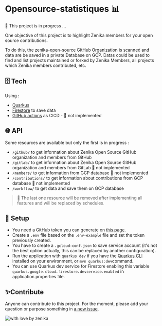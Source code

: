 # Opensource-statistiques 📊

🚧 This project is in progress ... 

One objective of this project is to highlight Zenika members for your open source contributions. 

To do this, the zenika-open-source GitHub Organization is scanned and data are be saved in a private Database on GCP.
Datas could be used to find and list projects maintained or forked by Zenika Members, all projects which Zenika members contributed, etc.

## 🗄️ Tech 

Using :
- [Quarkus](https://quarkus.io/)
- [Firestore](https://docs.quarkiverse.io/quarkus-google-cloud-services/) to save data
- [GitHub actions](https://github.com/features/actions) as CICD - 🚧 not implemented

## 🌐 API 

Some resources are available but only the first is in progress : 
- `/github/` to get information about Zenika Open Source GitHub organization and members from GitHub
- `/gitlab/` to get information about Zenika Open Source GitHub organization and members from GitLab 🚧 not implemented
- `/members/` to get information from GCP database 🚧 not implemented
- `/contributions/` to get information about contributions from GCP database 🚧 not implemented
- `/workflow/` to get data and save them on GCP database

> 🎯 The last one resource will be removed after implementing all features and will be replaced by schedules. 

## 📝 Setup 

- You need a GitHub token you can generate on [this page](https://github.com/settings/tokens).
- Create a `.env` file based on the `.env-example` file and set the token previously created. 
- You have to create a `.gcloud-conf.json` to save service account (it's not the best option actually, this can be replaced by another configuration).
- Run the application with `quarkus dev` if you have the [Quarkus CLI](https://quarkus.io/guides/cli-tooling) installed on your environment, or `mvn quarkus:dev`command.
- You can use Quarkus dev service for Firestore enabling this variable `quarkus.google.cloud.firestore.devservice.enabled` in application.properties file.


## ✨Contribute 

Anyone can contribute to this project. For the moment, please add your question or purpose something in [a new issue](https://github.com/zenika-open-source/opensource-statistics/issues).

![with love by zenika](https://img.shields.io/badge/With%20%E2%9D%A4%EF%B8%8F%20by-Zenika-b51432.svg?link=https://oss.zenika.com)
